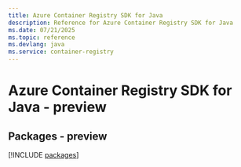 ```yaml
---
title: Azure Container Registry SDK for Java
description: Reference for Azure Container Registry SDK for Java
ms.date: 07/21/2025
ms.topic: reference
ms.devlang: java
ms.service: container-registry
---
```

# Azure Container Registry SDK for Java - preview
## Packages - preview
[!INCLUDE [packages](container-registry-index.md)]